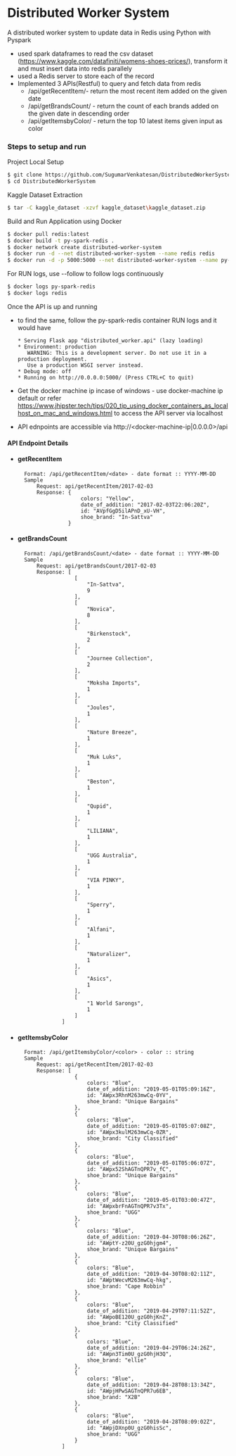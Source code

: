 # Distributed Worker System

A distributed worker system to update data in Redis using Python with Pyspark

  - used spark dataframes to read the csv dataset (https://www.kaggle.com/datafiniti/womens-shoes-prices/), transform it and must insert data into redis parallely
  - used a Redis server to store each of the record
  - Implemented 3 APIs(Restful) to query and fetch data from redis
       - /api/getRecentItem/<date>- return the most recent item added on the given date 
       - /api/getBrandsCount/<date> - return the count of each brands added on the given date in descending order
       - /api/getItemsbyColor/<color> - return the top 10 latest items given input as color

### Steps to setup and run
Project Local Setup
```sh
$ git clone https://github.com/SugumarVenkatesan/DistributedWorkerSystem.git
$ cd DistributedWorkerSystem
```
Kaggle Dataset Extraction
```sh
$ tar -C kaggle_dataset -xzvf kaggle_dataset\kaggle_dataset.zip
```
Build and Run Application using Docker

```sh
$ docker pull redis:latest
$ docker build -t py-spark-redis .
$ docker network create distributed-worker-system
$ docker run -d --net distributed-worker-system --name redis redis
$ docker run -d -p 5000:5000 --net distributed-worker-system --name py-spark-redis -e REDIS_HOST=redis py-spark-redis
```
For RUN logs, use --follow to follow logs continuously
```sh
$ docker logs py-spark-redis
$ docker logs redis
```
Once the API is up and running
- to find the same, follow the py-spark-redis container RUN logs and it would have
    ```
    * Serving Flask app "distributed_worker.api" (lazy loading)
    * Environment: production
       WARNING: This is a development server. Do not use it in a production deployment.
       Use a production WSGI server instead.
    * Debug mode: off
    * Running on http://0.0.0.0:5000/ (Press CTRL+C to quit)
    ```
- Get the docker machine ip incase of windows - use docker-machine ip default or refer https://www.jhipster.tech/tips/020_tip_using_docker_containers_as_localhost_on_mac_and_windows.html to access the API server via localhost

- API ednpoints are accessible via http://<docker-machine-ip|0.0.0.0>/api

#### API Endpoint Details
- #### getRecentItem
        Format: /api/getRecentItem/<date> - date format :: YYYY-MM-DD
        Sample 
            Request: api/getRecentItem/2017-02-03
            Response: {
                          colors: "Yellow",
                          date_of_addition: "2017-02-03T22:06:20Z",
                          id: "AVpfGgD5ilAPnD_xU-VH",
                          shoe_brand: "In-Sattva"
                      }

- #### getBrandsCount
        Format: /api/getBrandsCount/<date> - date format :: YYYY-MM-DD
        Sample 
            Request: api/getBrandsCount/2017-02-03
            Response: [
                        [
                            "In-Sattva",
                            9
                        ],
                        [
                            "Novica",
                            8
                        ],
                        [
                            "Birkenstock",
                            2
                        ],
                        [
                            "Journee Collection",
                            2
                        ],
                        [
                            "Moksha Imports",
                            1
                        ],
                        [
                            "Joules",
                            1
                        ],
                        [
                            "Nature Breeze",
                            1
                        ],
                        [
                            "Muk Luks",
                            1
                        ],
                        [
                            "Beston",
                            1
                        ],
                        [
                            "Qupid",
                            1
                        ],
                        [
                            "LILIANA",
                            1
                        ],
                        [
                            "UGG Australia",
                            1
                        ],
                        [
                            "VIA PINKY",
                            1
                        ],
                        [
                            "Sperry",
                            1
                        ],
                        [
                            "Alfani",
                            1
                        ],
                        [
                            "Naturalizer",
                            1
                        ],
                        [
                            "Asics",
                            1
                        ],
                        [
                            "1 World Sarongs",
                            1
                        ]
                    ]

- #### getItemsbyColor
        Format: /api/getItemsbyColor/<color> - color :: string
        Sample 
            Request: api/getRecentItem/2017-02-03
            Response: [
                        {
                            colors: "Blue",
                            date_of_addition: "2019-05-01T05:09:16Z",
                            id: "AWpx3RhnM263mwCq-0YV",
                            shoe_brand: "Unique Bargains"
                        },
                        {
                            colors: "Blue",
                            date_of_addition: "2019-05-01T05:07:08Z",
                            id: "AWpx3kulM263mwCq-0ZR",
                            shoe_brand: "City Classified"
                        },
                        {
                            colors: "Blue",
                            date_of_addition: "2019-05-01T05:06:07Z",
                            id: "AWpx52ShAGTnQPR7v_fC",
                            shoe_brand: "Unique Bargains"
                        },
                        {
                            colors: "Blue",
                            date_of_addition: "2019-05-01T03:00:47Z",
                            id: "AWpxbrFnAGTnQPR7v3Tx",
                            shoe_brand: "UGG"
                        },
                        {
                            colors: "Blue",
                            date_of_addition: "2019-04-30T08:06:26Z",
                            id: "AWptY-z20U_gzG0hjgm4",
                            shoe_brand: "Unique Bargains"
                        },
                        {
                            colors: "Blue",
                            date_of_addition: "2019-04-30T08:02:11Z",
                            id: "AWptWecvM263mwCq-hkg",
                            shoe_brand: "Cape Robbin"
                        },
                        {
                            colors: "Blue",
                            date_of_addition: "2019-04-29T07:11:52Z",
                            id: "AWpoBE120U_gzG0hjKnZ",
                            shoe_brand: "City Classified"
                        },
                        {
                            colors: "Blue",
                            date_of_addition: "2019-04-29T06:24:26Z",
                            id: "AWpn3Tim0U_gzG0hjH3Q",
                            shoe_brand: "ellie"
                        },
                        {
                            colors: "Blue",
                            date_of_addition: "2019-04-28T08:13:34Z",
                            id: "AWpjHPwSAGTnQPR7u6EB",
                            shoe_brand: "X2B"
                        },
                        {
                            colors: "Blue",
                            date_of_addition: "2019-04-28T08:09:02Z",
                            id: "AWpjDXnp0U_gzG0hisSc",
                            shoe_brand: "UGG"
                        }
                    ]
